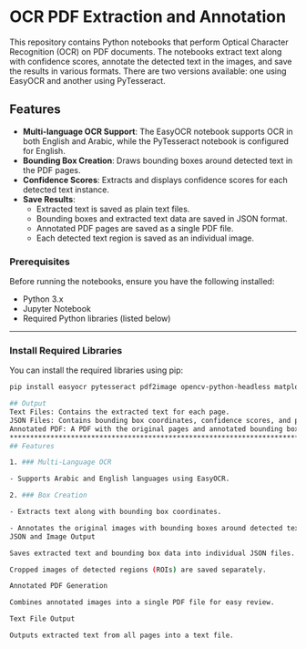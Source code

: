 # OCR PDF Extraction and Annotation

This repository contains Python notebooks that perform Optical Character Recognition (OCR) on PDF documents. The notebooks extract text along with confidence scores, annotate the detected text in the images, and save the results in various formats. There are two versions available: one using EasyOCR and another using PyTesseract.

## Features

- **Multi-language OCR Support**: The EasyOCR notebook supports OCR in both English and Arabic, while the PyTesseract notebook is configured for English.
- **Bounding Box Creation**: Draws bounding boxes around detected text in the PDF pages.
- **Confidence Scores**: Extracts and displays confidence scores for each detected text instance.
- **Save Results**:
  - Extracted text is saved as plain text files.
  - Bounding boxes and extracted text data are saved in JSON format.
  - Annotated PDF pages are saved as a single PDF file.
  - Each detected text region is saved as an individual image.


### Prerequisites

Before running the notebooks, ensure you have the following installed:

- Python 3.x
- Jupyter Notebook
- Required Python libraries (listed below)
-----------------------------
### Install Required Libraries

You can install the required libraries using pip:

```bash
pip install easyocr pytesseract pdf2image opencv-python-headless matplotlib Pillow tqdm

## Output
Text Files: Contains the extracted text for each page.
JSON Files: Contains bounding box coordinates, confidence scores, and paths to extracted text images.
Annotated PDF: A PDF with the original pages and annotated bounding boxes around the detected text.
*************************************************************************************************
## Features

1. ### Multi-Language OCR

- Supports Arabic and English languages using EasyOCR.

2. ### Box Creation

- Extracts text along with bounding box coordinates.

- Annotates the original images with bounding boxes around detected text.
JSON and Image Output

Saves extracted text and bounding box data into individual JSON files.

Cropped images of detected regions (ROIs) are saved separately.

Annotated PDF Generation

Combines annotated images into a single PDF file for easy review.

Text File Output

Outputs extracted text from all pages into a text file.
